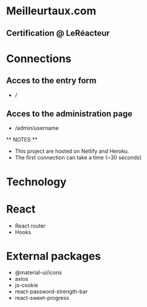 # Meilleurtaux.com

## Certification @ LeRéacteur

# Connections

## Acces to the entry form

- /

## Acces to the administration page

- /admin/username

** NOTES **

- This project are hosted on Netlify and Heroku.
- The first connection can take a time (~30 seconds)

# Technology

# React

- React router
- Hooks

# External packages

- @material-ui/icons
- axios
- js-cookie
- react-password-strength-bar
- react-sweet-progress

